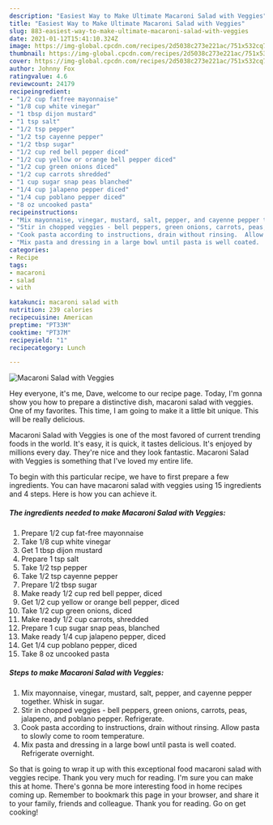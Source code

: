 ```yaml
---
description: "Easiest Way to Make Ultimate Macaroni Salad with Veggies"
title: "Easiest Way to Make Ultimate Macaroni Salad with Veggies"
slug: 883-easiest-way-to-make-ultimate-macaroni-salad-with-veggies
date: 2021-01-12T15:41:10.324Z
image: https://img-global.cpcdn.com/recipes/2d5038c273e221ac/751x532cq70/macaroni-salad-with-veggies-recipe-main-photo.jpg
thumbnail: https://img-global.cpcdn.com/recipes/2d5038c273e221ac/751x532cq70/macaroni-salad-with-veggies-recipe-main-photo.jpg
cover: https://img-global.cpcdn.com/recipes/2d5038c273e221ac/751x532cq70/macaroni-salad-with-veggies-recipe-main-photo.jpg
author: Johnny Fox
ratingvalue: 4.6
reviewcount: 24179
recipeingredient:
- "1/2 cup fatfree mayonnaise"
- "1/8 cup white vinegar"
- "1 tbsp dijon mustard"
- "1 tsp salt"
- "1/2 tsp pepper"
- "1/2 tsp cayenne pepper"
- "1/2 tbsp sugar"
- "1/2 cup red bell pepper diced"
- "1/2 cup yellow or orange bell pepper diced"
- "1/2 cup green onions diced"
- "1/2 cup carrots shredded"
- "1 cup sugar snap peas blanched"
- "1/4 cup jalapeno pepper diced"
- "1/4 cup poblano pepper diced"
- "8 oz uncooked pasta"
recipeinstructions:
- "Mix mayonnaise, vinegar, mustard, salt, pepper, and cayenne pepper together.  Whisk in sugar."
- "Stir in chopped veggies - bell peppers, green onions, carrots, peas, jalapeno, and poblano pepper. Refrigerate."
- "Cook pasta according to instructions, drain without rinsing.  Allow pasta to slowly come to room temperature."
- "Mix pasta and dressing in a large bowl until pasta is well coated.  Refrigerate overnight."
categories:
- Recipe
tags:
- macaroni
- salad
- with

katakunci: macaroni salad with 
nutrition: 239 calories
recipecuisine: American
preptime: "PT33M"
cooktime: "PT37M"
recipeyield: "1"
recipecategory: Lunch

---
```



![Macaroni Salad with Veggies](https://img-global.cpcdn.com/recipes/2d5038c273e221ac/751x532cq70/macaroni-salad-with-veggies-recipe-main-photo.jpg)

Hey everyone, it's me, Dave, welcome to our recipe page. Today, I'm gonna show you how to prepare a distinctive dish, macaroni salad with veggies. One of my favorites. This time, I am going to make it a little bit unique. This will be really delicious.

Macaroni Salad with Veggies is one of the most favored of current trending foods in the world. It's easy, it is quick, it tastes delicious. It's enjoyed by millions every day. They're nice and they look fantastic. Macaroni Salad with Veggies is something that I've loved my entire life.




To begin with this particular recipe, we have to first prepare a few ingredients. You can have macaroni salad with veggies using 15 ingredients and 4 steps. Here is how you can achieve it.

<!--inarticleads1-->

##### The ingredients needed to make Macaroni Salad with Veggies:

1. Prepare 1/2 cup fat-free mayonnaise
1. Take 1/8 cup white vinegar
1. Get 1 tbsp dijon mustard
1. Prepare 1 tsp salt
1. Take 1/2 tsp pepper
1. Take 1/2 tsp cayenne pepper
1. Prepare 1/2 tbsp sugar
1. Make ready 1/2 cup red bell pepper, diced
1. Get 1/2 cup yellow or orange bell pepper, diced
1. Take 1/2 cup green onions, diced
1. Make ready 1/2 cup carrots, shredded
1. Prepare 1 cup sugar snap peas, blanched
1. Make ready 1/4 cup jalapeno pepper, diced
1. Get 1/4 cup poblano pepper, diced
1. Take 8 oz uncooked pasta




<!--inarticleads2-->

##### Steps to make Macaroni Salad with Veggies:

1. Mix mayonnaise, vinegar, mustard, salt, pepper, and cayenne pepper together.  Whisk in sugar.
1. Stir in chopped veggies - bell peppers, green onions, carrots, peas, jalapeno, and poblano pepper. Refrigerate.
1. Cook pasta according to instructions, drain without rinsing.  Allow pasta to slowly come to room temperature.
1. Mix pasta and dressing in a large bowl until pasta is well coated.  Refrigerate overnight.




So that is going to wrap it up with this exceptional food macaroni salad with veggies recipe. Thank you very much for reading. I'm sure you can make this at home. There's gonna be more interesting food in home recipes coming up. Remember to bookmark this page in your browser, and share it to your family, friends and colleague. Thank you for reading. Go on get cooking!
